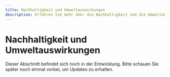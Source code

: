 ```yaml
---
title: Nachhaltigkeit und Umweltauswirkungen
description: Erfahren Sie mehr über die Nachhaltigkeit und die Umweltauswirkungen des Anbaus von Leindotter.
---
```

# Nachhaltigkeit und Umweltauswirkungen

Dieser Abschnitt befindet sich noch in der Entwicklung. Bitte schauen Sie später noch einmal vorbei, um Updates zu erhalten.